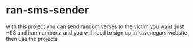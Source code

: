 # ran-sms-sender
with this project you can send random verses to the victim you want :just +98 and iran numbers: and you will need to sign up in kavenegars website then use the projects 
